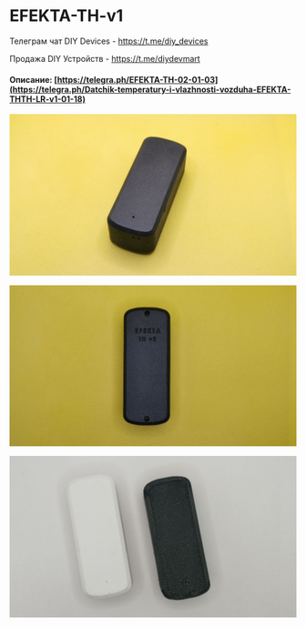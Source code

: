 # EFEKTA-TH-v1

Телеграм чат DIY Devices - https://t.me/diy_devices

Продажа DIY Устройств - https://t.me/diydevmart

#### Описание: [https://telegra.ph/EFEKTA-TH-02-01-03](https://telegra.ph/Datchik-temperatury-i-vlazhnosti-vozduha-EFEKTA-THTH-LR-v1-01-18)

![EFEKTA TH v1 Temperature and humidity sensor](https://raw.githubusercontent.com/smartboxchannel/EFEKTA-TH-v1/main/Images/photo_2024-01-18_16-10-46.jpg) 

![EFEKTA TH v1 Temperature and humidity sensor](https://raw.githubusercontent.com/smartboxchannel/EFEKTA-TH-v1/main/Images/photo_2024-01-18_16-10-46%20(2).jpg) 

![EFEKTA TH v1 Temperature and humidity sensor](https://raw.githubusercontent.com/smartboxchannel/EFEKTA-TH-v1/main/Images/photo_2024-01-18_16-15-21.jpg) 
